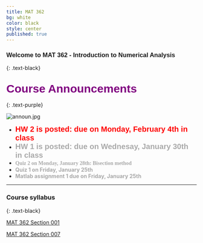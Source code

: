 ```yaml
---
title: MAT 362
bg: white
color: black
style: center
published: true
---
```



### **<span style="font-family:'Titillium Web', sans-serif">Welcome to MAT 362 - Introduction to Numerical Analysis</span>**
{: .text-black}

<span class="fa-stack subtlecircle" style="font-size:80px;ont-family:'Titillium Web', sans-serif; background:rgba(255,166,0,0.1)">
  <i class="fa fa-circle fa-stack-2x text-white"></i>
  <i class="fa fa-university fa-stack-1x text-blue"></i>
</span>



## **<span style="color:purple;font-family:'Titillium Web', sans-serif; font-size:30px;font-weight:Regular;"> Course Announcements </span>**
{: .text-purple}

![announ.jpg]({{site.baseurl}}/_posts/announ.jpg)

 - **<span style="color:red;font-family:'Titillium Web', sans-serif; font-size:20px;font-weight:Regular;"> HW 2 is posted: due on Monday, February 4th in class </span>**
 - **<span style="color:DarkGray;font-family:'Titillium Web', sans-serif; font-size:20px;font-weight:Regular;"> HW 1 is posted: due on Wednesay, January 30th in class </span>**
 - **<span style="color:DarkGray;font-family:Georgia;"> Quiz 2 on Monday, January 28th: Bisection method </span>**
 - **<span style="color:DarkGray;"> Quiz 1 on Friday, January 25th </span>**
 - **<span style="color:DarkGray;"> Matlab assignment 1 due on Friday, January 25th </span>**


 
 
------

### **Course syllabus**
{: .text-black}

[MAT 362 Section 001]( myfiles/MAT_362_Spring2019_sec001_final.pdf)

[MAT 362 Section 007]( myfiles/MAT_362_Spring2019_sec007_final.pdf)

